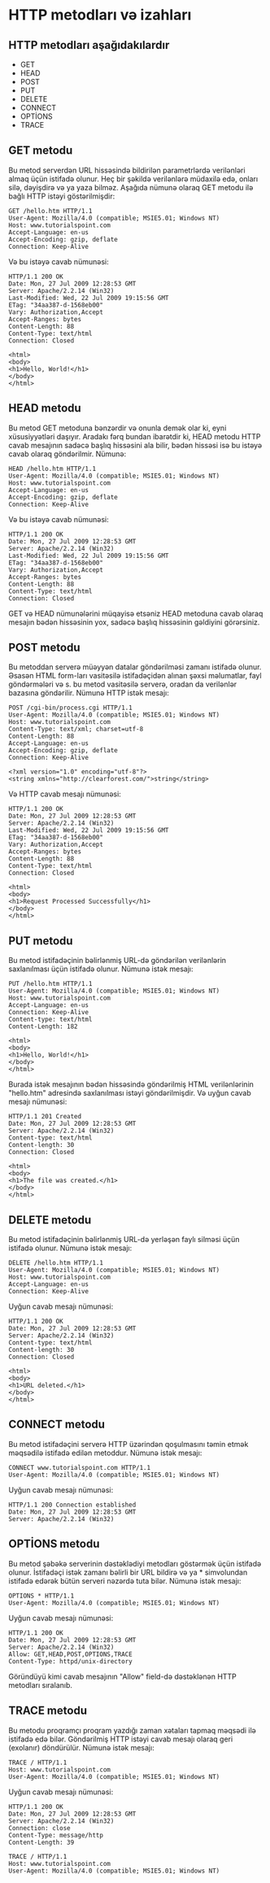 # HTTP metodları və izahları
## HTTP metodları aşağıdakılardır
- GET
- HEAD
- POST
- PUT
- DELETE
- CONNECT
- OPTİONS
- TRACE

## GET metodu
Bu metod serverdən URL hissəsində bildirilən parametrlərdə verilənləri almaq üçün istifadə olunur. Heç bir şəkildə verilənlərə müdaxilə edə, onları silə, dəyişdirə və ya yaza bilməz. Aşağıda nümunə olaraq GET metodu ilə bağlı HTTP istəyi göstərilmişdir:
```
GET /hello.htm HTTP/1.1
User-Agent: Mozilla/4.0 (compatible; MSIE5.01; Windows NT)
Host: www.tutorialspoint.com
Accept-Language: en-us
Accept-Encoding: gzip, deflate
Connection: Keep-Alive
```
Və bu istəyə cavab nümunəsi:
```
HTTP/1.1 200 OK
Date: Mon, 27 Jul 2009 12:28:53 GMT
Server: Apache/2.2.14 (Win32)
Last-Modified: Wed, 22 Jul 2009 19:15:56 GMT
ETag: "34aa387-d-1568eb00"
Vary: Authorization,Accept
Accept-Ranges: bytes
Content-Length: 88
Content-Type: text/html
Connection: Closed
```
```
<html>
<body>
<h1>Hello, World!</h1>
</body>
</html>
```
## HEAD metodu
Bu metod GET metoduna bənzərdir və onunla demək olar ki, eyni xüsusiyyətləri daşıyır. Aradakı fərq bundan ibarətdir ki, HEAD metodu HTTP cavab mesajının sadəcə başlıq hissəsini ala bilir, bədən hissəsi isə bu istəyə cavab olaraq göndərilmir. Nümunə:
```
HEAD /hello.htm HTTP/1.1
User-Agent: Mozilla/4.0 (compatible; MSIE5.01; Windows NT)
Host: www.tutorialspoint.com
Accept-Language: en-us
Accept-Encoding: gzip, deflate
Connection: Keep-Alive
```
Və bu istəyə cavab nümunəsi:
```
HTTP/1.1 200 OK
Date: Mon, 27 Jul 2009 12:28:53 GMT
Server: Apache/2.2.14 (Win32)
Last-Modified: Wed, 22 Jul 2009 19:15:56 GMT
ETag: "34aa387-d-1568eb00"
Vary: Authorization,Accept
Accept-Ranges: bytes
Content-Length: 88
Content-Type: text/html
Connection: Closed
```
GET və HEAD nümunələrini müqayisə etsəniz HEAD metoduna cavab olaraq mesajın bədən hissəsinin yox, sadəcə başlıq hissəsinin gəldiyini görərsiniz.
## POST metodu
Bu metoddan serverə müəyyən datalar göndərilməsi zamanı istifadə olunur. Əsasən HTML form-ları vasitəsilə istifadəçidən alınan şəxsi məlumatlar, fayl göndərmələri və s. bu metod vasitəsilə serverə, oradan da verilənlər bazasına göndərilir. Nümunə HTTP istək mesajı:
```
POST /cgi-bin/process.cgi HTTP/1.1
User-Agent: Mozilla/4.0 (compatible; MSIE5.01; Windows NT)
Host: www.tutorialspoint.com
Content-Type: text/xml; charset=utf-8
Content-Length: 88
Accept-Language: en-us
Accept-Encoding: gzip, deflate
Connection: Keep-Alive
```
```
<?xml version="1.0" encoding="utf-8"?>
<string xmlns="http://clearforest.com/">string</string>
```
Və HTTP cavab mesajı nümunəsi:
```
HTTP/1.1 200 OK
Date: Mon, 27 Jul 2009 12:28:53 GMT
Server: Apache/2.2.14 (Win32)
Last-Modified: Wed, 22 Jul 2009 19:15:56 GMT
ETag: "34aa387-d-1568eb00"
Vary: Authorization,Accept
Accept-Ranges: bytes
Content-Length: 88
Content-Type: text/html
Connection: Closed
```
```
<html>
<body>
<h1>Request Processed Successfully</h1>
</body>
</html>
```
## PUT metodu
Bu metod istifadəçinin bəlirlənmiş URL-də göndərilən verilənlərin saxlanılması üçün istifadə olunur. Nümunə istək mesajı:
```
PUT /hello.htm HTTP/1.1
User-Agent: Mozilla/4.0 (compatible; MSIE5.01; Windows NT)
Host: www.tutorialspoint.com
Accept-Language: en-us
Connection: Keep-Alive
Content-type: text/html
Content-Length: 182
```
```
<html>
<body>
<h1>Hello, World!</h1>
</body>
</html>
```
Burada istək mesajının bədən hissəsində göndərilmiş HTML verilənlərinin "hello.htm" adresində saxlanılması istəyi göndərilmişdir.
Və uyğun cavab mesajı nümunəsi:
```
HTTP/1.1 201 Created
Date: Mon, 27 Jul 2009 12:28:53 GMT
Server: Apache/2.2.14 (Win32)
Content-type: text/html
Content-length: 30
Connection: Closed
```
```
<html>
<body>
<h1>The file was created.</h1>
</body>
</html>
```
## DELETE metodu
Bu metod istifadəçinin bəlirlənmiş URL-də yerləşən faylı silməsi üçün istifadə olunur. Nümunə istək mesajı:
```
DELETE /hello.htm HTTP/1.1
User-Agent: Mozilla/4.0 (compatible; MSIE5.01; Windows NT)
Host: www.tutorialspoint.com
Accept-Language: en-us
Connection: Keep-Alive
```
Uyğun cavab mesajı nümunəsi:
```
HTTP/1.1 200 OK
Date: Mon, 27 Jul 2009 12:28:53 GMT
Server: Apache/2.2.14 (Win32)
Content-type: text/html
Content-length: 30
Connection: Closed
```
```
<html>
<body>
<h1>URL deleted.</h1>
</body>
</html>
```
## CONNECT metodu
Bu metod istifadəçini serverə HTTP üzərindən qoşulmasını təmin etmək məqsədilə istifadə edilən metoddur. Nümunə istək mesajı:
```
CONNECT www.tutorialspoint.com HTTP/1.1
User-Agent: Mozilla/4.0 (compatible; MSIE5.01; Windows NT)
```
Uyğun cavab mesajı nümunəsi:
```
HTTP/1.1 200 Connection established
Date: Mon, 27 Jul 2009 12:28:53 GMT
Server: Apache/2.2.14 (Win32)
```
## OPTİONS metodu
Bu metod şəbəkə serverinin dəstəklədiyi metodları göstərmək üçün istifadə olunur. İstifadəçi istək zamanı bəlirli bir URL bildirə və ya * simvolundan istifadə edərək bütün serveri nəzərdə tuta bilər. Nümunə istək mesajı:
```
OPTIONS * HTTP/1.1
User-Agent: Mozilla/4.0 (compatible; MSIE5.01; Windows NT)
```
Uyğun cavab mesajı nümunəsi:
```
HTTP/1.1 200 OK
Date: Mon, 27 Jul 2009 12:28:53 GMT
Server: Apache/2.2.14 (Win32)
Allow: GET,HEAD,POST,OPTIONS,TRACE
Content-Type: httpd/unix-directory
```
Göründüyü kimi cavab mesajının "Allow" field-də dəstəklənən HTTP metodları sıralanıb.
## TRACE metodu
Bu metodu proqramçı proqram yazdığı zaman xətaları tapmaq məqsədi ilə istifadə edə bilər. Göndərilmiş HTTP istəyi cavab mesajı olaraq geri (exolanır) döndürülür. Nümunə istək mesajı:
```
TRACE / HTTP/1.1
Host: www.tutorialspoint.com
User-Agent: Mozilla/4.0 (compatible; MSIE5.01; Windows NT)
```
Uyğun cavab mesajı nümunəsi:
```
HTTP/1.1 200 OK
Date: Mon, 27 Jul 2009 12:28:53 GMT
Server: Apache/2.2.14 (Win32)
Connection: close
Content-Type: message/http
Content-Length: 39

TRACE / HTTP/1.1
Host: www.tutorialspoint.com
User-Agent: Mozilla/4.0 (compatible; MSIE5.01; Windows NT)


